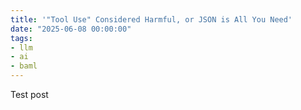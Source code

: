 ```yaml
---
title: '"Tool Use" Considered Harmful, or JSON is All You Need'
date: "2025-06-08 00:00:00"
tags:
- llm
- ai
- baml
---
```


Test post